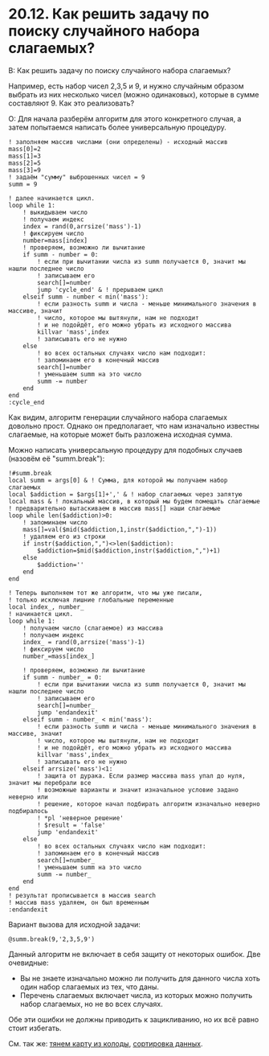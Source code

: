 # 20.12. Как решить задачу по поиску случайного набора слагаемых?
<!-- [:faq_20_12] -->
В: Как решить задачу по поиску случайного набора слагаемых?

Например, есть набор чисел 2,3,5 и 9, и нужно случайным образом выбрать из них несколько чисел (можно одинаковых), которые в сумме составляют 9. Как это реализовать?

О:
Для начала разберём алгоритм для этого конкретного случая, а затем попытаемся написать более универсальную процедуру.
```qsp
! заполняем массив числами (они определены) - исходный массив
mass[0]=2
mass[1]=3
mass[2]=5
mass[3]=9
! задаём "сумму" выброшенных чисел = 9
summ = 9

! далее начинается цикл.
loop while 1:
	! выкидываем число
	! получаем индекс
	index = rand(0,arrsize('mass')-1)
	! фиксируем число
	number=mass[index]
	! проверяем, возможно ли вычитание
	if summ - number = 0:
		! если при вычитании числа из summ получается 0, значит мы нашли последнее число
		! записываем его
		search[]=number
		jump 'cycle_end' & ! прерываем цикл
	elseif summ - number < min('mass'):
		! если разность summ и числа - меньше минимального значения в массиве, значит
		! число, которое мы вытянули, нам не подходит
		! и не подойдёт, его можно убрать из исходного массива
		killvar 'mass',index
		! записывать его не нужно
	else
		! во всех остальных случаях число нам подходит:
		! запоминаем его в конечный массив
		search[]=number
		! уменьшаем summ на это число
		summ -= number
	end
end
:cycle_end
```
Как видим, алгоритм генерации случайного набора слагаемых довольно прост. Однако он предполагает, что нам изначально известны слагаемые, на которые может быть разложена исходная сумма.

Можно написать универсальную процедуру для подобных случаев (назовём её "summ.break"):
```qsp
!#summ.break
local summ = args[0] & ! Сумма, для которой мы получаем набор слагаемых
local $addiction = $args[1]+',' & ! набор слагаемых через запятую
local mass & ! локальный массив, в который мы будем помещать слагаемые
! предварительно вытаскиваем в массив mass[] наши слагаемые
loop while len($addiction)>0:
	! запоминаем число
	mass[]=val($mid($addiction,1,instr($addiction,",")-1))
	! удаляем его из строки
	if instr($addiction,",")<>len($addiction):
		$addiction=$mid($addiction,instr($addiction,",")+1)
	else
		$addiction=''
	end
end

! Теперь выполняем тот же алгоритм, что мы уже писали,
! только исключая лишние глобальные переменные
local index_, number_
! начинается цикл.
loop while 1:
	! получаем число (слагаемое) из массива
	! получаем индекс
	index_ = rand(0,arrsize('mass')-1)
	! фиксируем число
	number_=mass[index_]

	! проверяем, возможно ли вычитание
	if summ - number_ = 0:
		! если при вычитании числа из summ получается 0, значит мы нашли последнее число
		! записываем его
		search[]=number_
		jump 'endandexit'
	elseif summ - number_ < min('mass'):
		! если разность summ и числа - меньше минимального значения в массиве, значит
		! число, которое мы вытянули, нам не подходит
		! и не подойдёт, его можно убрать из исходного массива
		killvar 'mass',index_
		! записывать его не нужно
	elseif arrsize('mass')<1:
		! защита от дурака. Если размер массива mass упал до нуля, значит мы перебрали все
		! возможные варианты и значит изначальное условие задано неверно или
		! решение, которое начал подбирать алгоритм изначально неверно подбиралось
		! *pl 'неверное решение'
		! $result = 'false'
		jump 'endandexit'
	else
		! во всех остальных случаях число нам подходит:
		! запоминаем его в конечный массив
		search[]=number_
		! уменьшаем summ на это число
		summ -= number_
	end
end
! результат прописывается в массив search
! массив mass удаляем, он был временным
:endandexit
```
Вариант вызова для исходной задачи:
```qsp
@summ.break(9,'2,3,5,9')
```
Данный алгоритм не включает в себя защиту от некоторых ошибок. Две очевидные:
* Вы не знаете изначально можно ли получить для данного числа хоть один набор слагаемых из тех, что даны.
* Перечень слагаемых включает числа, из которых можно получить набор слагаемых, но не во всех случаях.

Обе эти ошибки не должны приводить к зацикливанию, но их всё равно стоит избегать.

См. так же: [тянем карту из колоды](tjanem_kartu_iz_kolody.md), [сортировка данных](sortirovka_dannyh.md).
